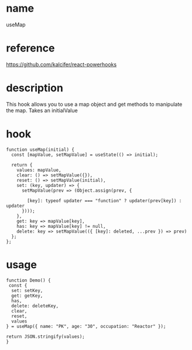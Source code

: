# name

useMap

# reference

https://github.com/kalcifer/react-powerhooks

# description

This hook allows you to use a map object and get methods to manipulate the map. Takes an initialValue

# hook

```
function useMap(initial) {
  const [mapValue, setMapValue] = useState(() => initial);

  return {
    values: mapValue,
    clear: () => setMapValue({}),
    reset: () => setMapValue(initial),
    set: (key, updater) => {
      setMapValue(prev => (Object.assign(prev, {

        [key]: typeof updater === "function" ? updater(prev[key]) : updater
      })));
    },
    get: key => mapValue[key],
    has: key => mapValue[key] != null,
    delete: key => setMapValue(({ [key]: deleted, ...prev }) => prev)
  };
};
```

# usage

```
function Demo() {
 const {
  set: setKey,
  get: getKey,
  has,
  delete: deleteKey,
  clear,
  reset,
  values
} = useMap({ name: "PK", age: "30", occupation: "Reactor" });

return JSON.stringify(values);
}
```
